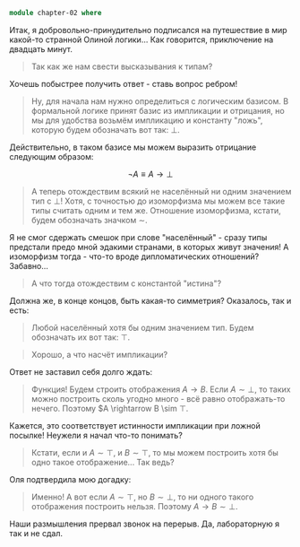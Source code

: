 ```agda
module chapter-02 where
```

Итак, я добровольно-принудительно подписался на путешествие в мир какой-то
странной Олиной логики... Как говорится, приключение на двадцать минут.

> Так как же нам свести высказывания к типам?

Хочешь побыстрее получить ответ - ставь вопрос ребром!

> Ну, для начала нам нужно определиться с логическим базисом. В формальной
> логике принят базис из импликации и отрицания, но мы для удобства возьмём
> импликацию и константу "ложь", которую будем обозначать вот так: $\bot$.

Действительно, в таком базисе мы можем выразить отрицание следующим образом:

$$
\neg A \equiv A \rightarrow \bot
$$

> А теперь отождествим всякий не населённый ни одним значением тип с $\bot$!
> Хотя, с точностью до изоморфизма мы можем все такие типы считать одним и
> тем же. Отношение изоморфизма, кстати, будем обозначать значком $\sim$.

Я не смог сдержать смешок при слове "населённый" - сразу типы предстали предо
мной эдакими странами, в которых живут значения! А изоморфизм тогда - что-то
вроде дипломатических отношений? Забавно...

> А что тогда отождествим с константой "истина"?

Должна же, в конце концов, быть какая-то симметрия? Оказалось, так и есть:

> Любой населённый хотя бы одним значением тип. Будем обозначать их вот так:
> $\top$.

> Хорошо, а что насчёт импликации?

Ответ не заставил себя долго ждать:

> Функция! Будем строить отображения $A \rightarrow B$. Если $A \sim \bot$,
> то таких можно построить сколь угодно много - всё равно отображать-то
> нечего. Поэтому $A \rightarrow B \sim $\top$.

Кажется, это соответствует истинности импликации при ложной посылке! Неужели
я начал что-то понимать?

> Кстати, если и $A \sim \top$, и $B \sim \top$, то мы можем построить хотя
> бы одно такое отображение... Так ведь?

Оля подтвердила мою догадку:

> Именно! А вот если $A \sim \top$, но $B \sim \bot$, то ни одного такого
> отображения построить нельзя. Поэтому $A \rightarrow B \sim \bot$.

Наши размышления прервал звонок на перерыв. Да, лабораторную я так и не сдал.
